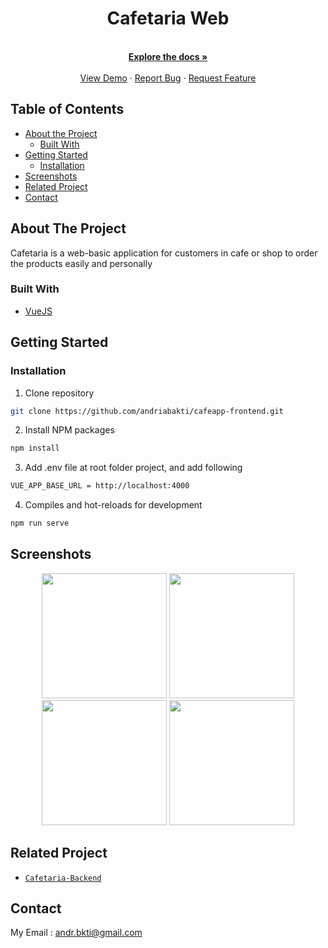 <p align="center">

  <h1 align="center">Cafetaria Web</h1>

  <p align="center">
    <br />
    <a href="https://github.com/andriabakti/cafeapp-frontend"><strong>Explore the docs »</strong></a>
    <br />
    <br />
    <a href="http://cafetaria.fwdev.online/">View Demo</a>
    ·
    <a href="https://github.com/andriabakti/cafeapp-frontend/issues">Report Bug</a>
    ·
    <a href="https://github.com/andriabakti/cafeapp-frontend/issues">Request Feature</a>
  </p>
</p>

<!-- TABLE OF CONTENTS -->
## Table of Contents

* [About the Project](#about-the-project)
  * [Built With](#built-with)
* [Getting Started](#getting-started)
  * [Installation](#installation)
* [Screenshots](#screenshots)
* [Related Project](#related-project)
* [Contact](#contact)

<!-- ABOUT THE PROJECT -->
## About The Project


Cafetaria is a web-basic application for customers in cafe or shop to order the products easily and personally

### Built With

* [VueJS](http://vuejs.org/)

<!-- GETTING STARTED -->
## Getting Started

### Installation

1. Clone repository
```sh
git clone https://github.com/andriabakti/cafeapp-frontend.git
```
2. Install NPM packages
```sh
npm install
```
3. Add .env file at root folder project, and add following
```sh
VUE_APP_BASE_URL = http://localhost:4000
```
4. Compiles and hot-reloads for development
```sh
npm run serve
```


<!-- ROADMAP -->
## Screenshots

<p align='center'>
  <span>
      <image width="200" src='./screenshots/landing.png' />
      <image width="200" src='./screenshots/register.png' />
      <image width="200" src='./screenshots/login.png' />
      <image width="200" src='./screenshots/home.png' />
  </span>
</p>

## Related Project
* [`Cafetaria-Backend`](https://github.com/joonacode/cafeapp-backend)

<!-- CONTACT -->
## Contact

My Email : andr.bkti@gmail.com